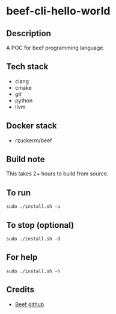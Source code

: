 # beef-cli-hello-world

## Description
A POC for beef programming language.

## Tech stack
- clang
- cmake
- git
- python
- llvm

## Docker stack
- rzuckerm/beef

## Build note
This takes 2+ hours to build from source.

## To run
`sudo ./install.sh -u`

## To stop (optional)
`sudo ./install.sh -d`

## For help
`sudo ./install.sh -h`

## Credits
- [Beef github](https://github.com/beefytech/Beef)